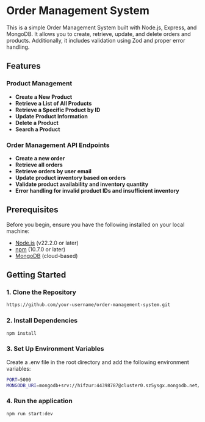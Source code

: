 # Order Management System

This is a simple Order Management System built with Node.js, Express, and MongoDB. It allows you to create, retrieve, update, and delete orders and products. Additionally, it includes validation using Zod and proper error handling.

## Features

### Product Management

- **Create a New Product**
- **Retrieve a List of All Products**
- **Retrieve a Specific Product by ID**
- **Update Product Information**
- **Delete a Product**
- **Search a Product**

### Order Management API Endpoints

- **Create a new order**
- **Retrieve all orders**
- **Retrieve orders by user email**
- **Update product inventory based on orders**
- **Validate product availability and inventory quantity**
- **Error handling for invalid product IDs and insufficient inventory**

## Prerequisites

Before you begin, ensure you have the following installed on your local machine:

- [Node.js](https://nodejs.org/) (v22.2.0 or later)
- [npm](https://www.npmjs.com/) (10.7.0 or later)
- [MongoDB](https://www.mongodb.com/) (cloud-based)

## Getting Started

### 1. Clone the Repository

```bash
https://github.com/your-username/order-management-system.git
```

### 2. Install Dependencies

```bash
npm install
```

### 3. Set Up Environment Variables

Create a .env file in the root directory and add the following environment variables:

```bash
PORT=5000
MONGODB_URI=mongodb+srv://hifzur:44398787@cluster0.sz5ysgx.mongodb.net/assignment-2?retryWrites=true&w=majority&appName=Cluster0
```

### 4. Run the application

```bash
npm run start:dev
```
